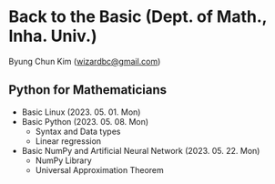 # Back to the Basic (Dept. of Math., Inha. Univ.)

Byung Chun Kim (wizardbc@gmail.com)


## Python for Mathematicians

* Basic Linux (2023. 05. 01. Mon)
* Basic Python (2023. 05. 08. Mon)
  * Syntax and Data types
  * Linear regression
* Basic NumPy and Artificial Neural Network (2023. 05. 22. Mon)
  * NumPy Library
  * Universal Approximation Theorem
